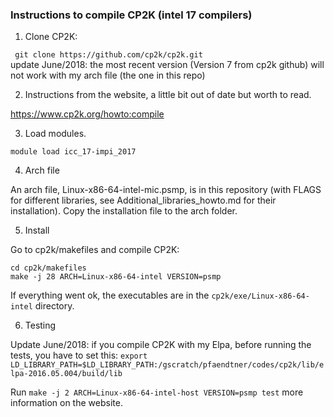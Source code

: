 ### Instructions to compile CP2K (intel 17 compilers)

1) Clone CP2K:  

  ` git clone https://github.com/cp2k/cp2k.git`  
  update June/2018: the most recent version (Version 7 from cp2k github) will not work with my arch file (the one in this repo) 

2) Instructions from the website, a little bit out of date but worth to read.

https://www.cp2k.org/howto:compile

3) Load modules.

`module load icc_17-impi_2017`

4) Arch file

An arch file, Linux-x86-64-intel-mic.psmp, is in this repository (with FLAGS for different libraries, see Additional_libraries_howto.md for their installation).
Copy the installation file to the arch folder.

5) Install

Go to cp2k/makefiles and compile CP2K:

`cd cp2k/makefiles`  
`make -j 28 ARCH=Linux-x86-64-intel VERSION=psmp`

If everything went ok, the executables are in the
`cp2k/exe/Linux-x86-64-intel` directory.

6) Testing

Update June/2018: if you compile CP2K with my Elpa, before running the tests, you have to set this:
`export LD_LIBRARY_PATH=$LD_LIBRARY_PATH:/gscratch/pfaendtner/codes/cp2k/lib/elpa-2016.05.004/build/lib`

Run
`make -j 2 ARCH=Linux-x86-64-intel-host VERSION=psmp test`
more information on the website.


